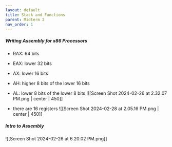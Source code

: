 ```yaml
---
layout: default
title: Stack and Functions
parent: Midterm 2
nav_order: 1
---
```

##### Writing Assembly for x86 Processors
- RAX: 64 bits
- EAX: lower 32 bits
- AX: lower 16 bits
- AH: higher 8 bits of the lower 16 bits
- AL: lower 8 bits of the lower 8 bits
![[Screen Shot 2024-02-26 at 2.32.07 PM.png | center | 450]]

- there are 16 registers
![[Screen Shot 2024-02-28 at 2.05.16 PM.png | center | 450]]
##### Intro to Assembly
![[Screen Shot 2024-02-26 at 6.20.02 PM.png]]
